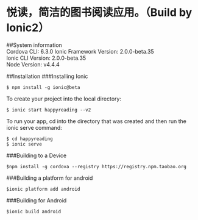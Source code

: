 # 悦读，简洁的图书阅读应用。（Build by Ionic2）
 
##System information  
    Cordova CLI: 6.3.0 
    Ionic Framework Version: 2.0.0-beta.35  
    Ionic CLI Version: 2.0.0-beta.35  
    Node Version: v4.4.4  
     
##Installation
###Installing Ionic
 
    $ npm install -g ionic@beta  
    
    
 To create your project  into the local directory:  
 
    $ ionic start happyreading --v2
    
 To run your app, cd into the directory that was created and then run the ionic serve command:  
 
    $ cd happyreading  
    $ ionic serve  
    
###Building to a Device  

    $npm install -g cordova --registry https://registry.npm.taobao.org
 
###Building a platform for android  

    $ionic platform add android
   
###Building for Android  

    $ionic build android
